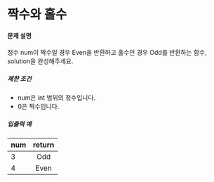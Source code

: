 # 짝수와 홀수

#### 문제 설명

정수 num이 짝수일 경우 Even을 반환하고 홀수인 경우 Odd를 반환하는 함수, solution을 완성해주세요.

##### 제한 조건

- num은 int 범위의 정수입니다.
- 0은 짝수입니다.

##### 입출력 예

| num  | return |
| ---- | :----: |
| 3    |  Odd   |
| 4    |  Even  |